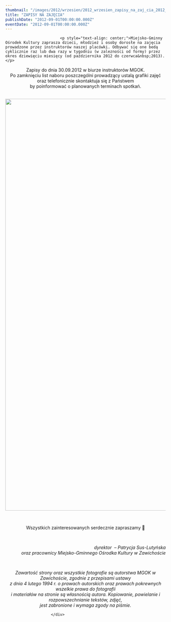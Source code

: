```yaml
---
thumbnail: "/images/2012/wrzesien/2012_wrzesien_zapisy_na_zaj_cia_2012_09_zapisy_na_zaj_cia_zajęcia-MGOK-zmniejszone.jpg"
title: "ZAPISY NA ZAJĘCIA"
publishDate: "2012-09-01T00:00:00.000Z"
eventDate: "2012-09-01T00:00:00.000Z"
---
```


<div class="entry-content">
							
							<p style="text-align: center;">Miejsko-Gminny Ośrodek Kultury zaprasza dzieci, młodzież i osoby dorosłe na zajęcia prowadzone przez instruktorów naszej placówki. Odbywać się one bedą cyklicznie raz lub dwa razy w tygodniu (w zalezności od formy) przez okres dziewięciu miesięcy (od października 2012 do czerwca&nbsp;2013).</p>
<p style="text-align: center;">Zapisy do dnia 30.09.2012 w biurze instruktorów MGOK.<br>
Po zamknięciu list naboru poszczególni prowadzący ustalą&nbsp;grafiki zajęć oraz telefonicznie skontaktuja się z Państwem<br>
by poinformować o planowanych terminach spotkań.</p>
<p style="text-align: center;">&nbsp;<img fetchpriority="high" decoding="async" class="aligncenter size-full wp-image-548" title="zajęcia MGOK zmniejszone" src="/images/2012/wrzesien/2012_wrzesien_zapisy_na_zaj_cia_2012_09_zapisy_na_zaj_cia_zajęcia-MGOK-zmniejszone.jpg" alt="" width="920" height="1290" srcset="/images/2012/wrzesien/2012_wrzesien_zapisy_na_zaj_cia_2012_09_zapisy_na_zaj_cia_zajęcia-MGOK-zmniejszone.jpg 920w, /images/2012/wrzesien/zajęcia-MGOK-zmniejszone-213x300.jpg 213w, /images/2012/wrzesien/zajęcia-MGOK-zmniejszone-730x1024.jpg 730w" sizes="(max-width: 920px) 100vw, 920px"></p>
<p style="text-align: center;">&nbsp;</p>
<p style="text-align: center;">Wszystkich zainteresowanych serdecznie zapraszamy 🙂</p>
<p style="text-align: right;">&nbsp;</p>
<p style="text-align: right;"><em>dyrektor&nbsp; – Patrycja Sus-Lutyńska</em><br>
<em>oraz pracownicy Miejsko-Gminnego Ośrodka Kultury w Zawichoście</em></p>
<p>&nbsp;</p>
<p style="text-align: center;"><em>Zawartość strony oraz wszystkie fotografie są autorstwa MGOK w Zawichoście, zgodnie z przepisami ustawy<br>
z dnia 4 lutego 1994 r. o prawach autorskich oraz prawach pokrewnych wszelkie prawa do fotografii<br>
i materiałów na stronie są własnością autora. Kopiowanie, powielanie i rozpowszechnianie tekstów, zdjęć,<br>
jest zabronione i wymaga zgody na piśmie.</em></p>
						
						</div>
